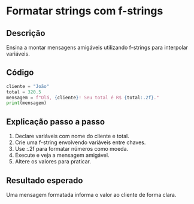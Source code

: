 # Formatar strings com f-strings

## Descrição
Ensina a montar mensagens amigáveis utilizando f-strings para interpolar variáveis.

## Código
```python
cliente = "João"
total = 320.5
mensagem = f"Olá, {cliente}! Seu total é R$ {total:.2f}."
print(mensagem)
```

## Explicação passo a passo
1. Declare variáveis com nome do cliente e total.
2. Crie uma f-string envolvendo variáveis entre chaves.
3. Use :.2f para formatar números como moeda.
4. Execute e veja a mensagem amigável.
5. Altere os valores para praticar.

## Resultado esperado
Uma mensagem formatada informa o valor ao cliente de forma clara.

